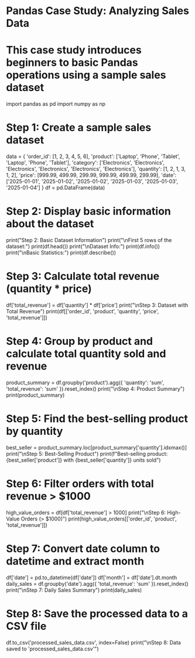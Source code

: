# Pandas Case Study: Analyzing Sales Data
# This case study introduces beginners to basic Pandas operations using a sample sales dataset

import pandas as pd
import numpy as np

# Step 1: Create a sample sales dataset
data = {
    'order_id': [1, 2, 3, 4, 5, 6],
    'product': ['Laptop', 'Phone', 'Tablet', 'Laptop', 'Phone', 'Tablet'],
    'category': ['Electronics', 'Electronics', 'Electronics', 'Electronics', 'Electronics', 'Electronics'],
    'quantity': [1, 2, 1, 3, 1, 2],
    'price': [999.99, 499.99, 299.99, 999.99, 499.99, 299.99],
    'date': ['2025-01-01', '2025-01-02', '2025-01-02', '2025-01-03', '2025-01-03', '2025-01-04']
}
df = pd.DataFrame(data)

# Step 2: Display basic information about the dataset
print("Step 2: Basic Dataset Information")
print("\nFirst 5 rows of the dataset:")
print(df.head())
print("\nDataset Info:")
print(df.info())
print("\nBasic Statistics:")
print(df.describe())

# Step 3: Calculate total revenue (quantity * price)
df['total_revenue'] = df['quantity'] * df['price']
print("\nStep 3: Dataset with Total Revenue")
print(df[['order_id', 'product', 'quantity', 'price', 'total_revenue']])

# Step 4: Group by product and calculate total quantity sold and revenue
product_summary = df.groupby('product').agg({
    'quantity': 'sum',
    'total_revenue': 'sum'
}).reset_index()
print("\nStep 4: Product Summary")
print(product_summary)

# Step 5: Find the best-selling product by quantity
best_seller = product_summary.loc[product_summary['quantity'].idxmax()]
print("\nStep 5: Best-Selling Product")
print(f"Best-selling product: {best_seller['product']} with {best_seller['quantity']} units sold")

# Step 6: Filter orders with total revenue > $1000
high_value_orders = df[df['total_revenue'] > 1000]
print("\nStep 6: High-Value Orders (> $1000)")
print(high_value_orders[['order_id', 'product', 'total_revenue']])

# Step 7: Convert date column to datetime and extract month
df['date'] = pd.to_datetime(df['date'])
df['month'] = df['date'].dt.month
daily_sales = df.groupby('date').agg({
    'total_revenue': 'sum'
}).reset_index()
print("\nStep 7: Daily Sales Summary")
print(daily_sales)

# Step 8: Save the processed data to a CSV file
df.to_csv('processed_sales_data.csv', index=False)
print("\nStep 8: Data saved to 'processed_sales_data.csv'")
